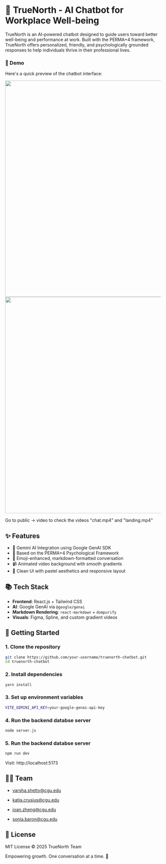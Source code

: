 # 🌟 TrueNorth - AI Chatbot for Workplace Well-being

TrueNorth is an AI-powered chatbot designed to guide users toward better well-being and performance at work. Built with the PERMA+4 framework, TrueNorth offers personalized, friendly, and psychologically grounded responses to help individuals thrive in their professional lives.


<h3>🚀 Demo</h3>
<p>Here's a quick preview of the chatbot interface:</p>
<img src="https://github.com/Varsha0802/Designverse-UCR-2025/blob/main/public/video/demo.gif?raw=true" width="700"/>

<img src="https://github.com/Varsha0802/Designverse-UCR-2025/blob/main/public/video/chat.gif?raw=true" width="700"/>

Go to public -> video to check the videos "chat.mp4" and "landing.mp4"
## ✨ Features

- 🔮 Gemini AI Integration using Google GenAI SDK
- 🎯 Based on the PERMA+4 Psychological Framework
- 💬 Emoji-enhanced, markdown-formatted conversation
- 📹 Animated video background with smooth gradients
- 🧼 Clean UI with pastel aesthetics and responsive layout

## 📚 Tech Stack

- **Frontend**: React.js + Tailwind CSS
- **AI**: Google GenAI via `@google/genai`
- **Markdown Rendering**: `react-markdown` + `dompurify`
- **Visuals**: Figma, Spline, and custom gradient videos


## 🚀 Getting Started

### 1. Clone the repository

```bash
git clone https://github.com/your-username/truenorth-chatbot.git
cd truenorth-chatbot
```

### 2. Install dependencies
```bash
yarn install
```

### 3. Set up environment variables
```bash
VITE_GEMINI_API_KEY=your-google-genai-api-key
```

### 4. Run the backend databse server
```bash
node server.js
```

### 5. Run the backend databse server
```bash
npm run dev
```

Visit: http://localhost:5173

## 👩‍💻 Team
- varsha.shetty@cgu.edu

- katja.crusius@cgu.edu

- joan.zheng@cgu.edu

- sonia.baron@cgu.edu

## 📜 License
MIT License © 2025 TrueNorth Team

Empowering growth. One conversation at a time. 🌱
